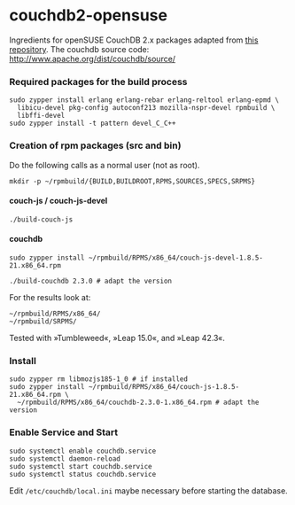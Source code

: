 # couchdb2-opensuse
Ingredients for openSUSE CouchDB 2.x packages adapted from 
[this repository](https://github.com/adrienverge/copr-couchdb). 
The couchdb source code: http://www.apache.org/dist/couchdb/source/

### Required packages for the build process

```
sudo zypper install erlang erlang-rebar erlang-reltool erlang-epmd \
  libicu-devel pkg-config autoconf213 mozilla-nspr-devel rpmbuild \
  libffi-devel
sudo zypper install -t pattern devel_C_C++
```

### Creation of rpm packages (src and bin)

Do the following calls as a normal user (not as root).

```
mkdir -p ~/rpmbuild/{BUILD,BUILDROOT,RPMS,SOURCES,SPECS,SRPMS}
```

#### couch-js / couch-js-devel

```
./build-couch-js
```

#### couchdb

```
sudo zypper install ~/rpmbuild/RPMS/x86_64/couch-js-devel-1.8.5-21.x86_64.rpm

./build-couchdb 2.3.0 # adapt the version
```


For the results look at:

```
~/rpmbuild/RPMS/x86_64/
~/rpmbuild/SRPMS/
```

Tested with »Tumbleweed«, »Leap 15.0«, and »Leap 42.3«.
   
### Install 
```
sudo zypper rm libmozjs185-1_0 # if installed
sudo zypper install ~/rpmbuild/RPMS/x86_64/couch-js-1.8.5-21.x86_64.rpm \
  ~/rpmbuild/RPMS/x86_64/couchdb-2.3.0-1.x86_64.rpm # adapt the version
```

### Enable Service and Start
```
sudo systemctl enable couchdb.service
sudo systemctl daemon-reload
sudo systemctl start couchdb.service
sudo systemctl status couchdb.service
```

Edit `/etc/couchdb/local.ini` maybe necessary before starting the database.
 
